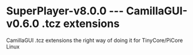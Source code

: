 # SuperPlayer-v8.0.0 --- CamillaGUI-v0.6.0 .tcz extensions
CamillaGUI .tcz extensions the right way of doing it for TinyCore/PiCore Linux
